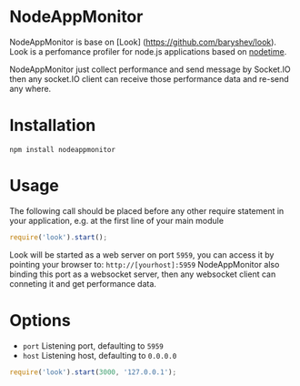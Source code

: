 # NodeAppMonitor
NodeAppMonitor is base on [Look] (https://github.com/baryshev/look).
Look is a perfomance profiler for node.js applications based on [nodetime](https://github.com/nodetime/nodetime).

NodeAppMonitor just collect performance and send message by Socket.IO then any socket.IO client can receive those performance data and re-send any where.

# Installation

	npm install nodeappmonitor

# Usage

The following call should be placed before any other require statement in your application, e.g. at the first line of your main module

```js
require('look').start();
```

Look will be started as a web server on port `5959`, you can access it by pointing your browser to: `http://[yourhost]:5959`
NodeAppMonitor also binding this port as a websocket server, then any websocket client can conneting it and get performance data.

# Options

  - `port` Listening port, defaulting to `5959`
  - `host` Listening host, defaulting to `0.0.0.0`

```js
require('look').start(3000, '127.0.0.1');
```